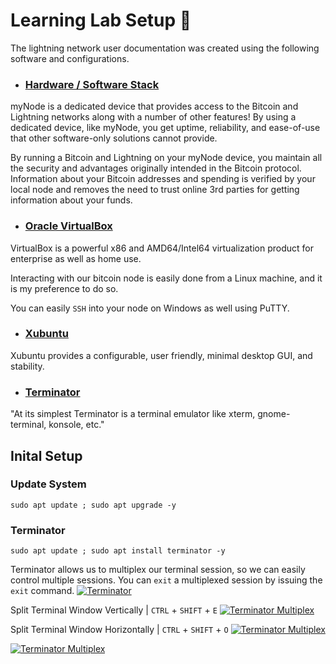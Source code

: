 # Learning Lab Setup 🧪

The lightning network user documentation was created using the following software and configurations.

- ### [Hardware / Software Stack](https://github.com/e-corp-sam-sepiol/lightning/blob/main/mynode.md "Hardware / Software Stack")
myNode is a dedicated device that provides access to the Bitcoin and Lightning networks along with a number of other features! By using a dedicated device, like myNode, you get uptime, reliability, and ease-of-use that other software-only solutions cannot provide.

 By running a Bitcoin and Lightning on your myNode device, you maintain all the security and advantages originally intended in the Bitcoin protocol. Information about your Bitcoin addresses and spending is verified by your local node and removes the need to trust online 3rd parties for getting information about your funds.

-  ### [Oracle VirtualBox](https://www.virtualbox.org/ "Oracle VirtualBox")
VirtualBox is a powerful x86 and AMD64/Intel64 virtualization product for enterprise as well as home use.

 Interacting with our bitcoin node is easily done from a Linux machine, and it is my preference to do so.
 
 You can easily `SSH` into your node on Windows as well using PuTTY. 

-  ### [Xubuntu](https://xubuntu.org/ "Xubuntu")
Xubuntu provides a configurable, user friendly, minimal desktop GUI, and stability.

- ### [Terminator](https://terminator-gtk3.readthedocs.io/en/latest/ "Terminator")
"At its simplest Terminator is a terminal emulator like xterm, gnome-terminal, konsole, etc."


## Inital Setup

### Update System
```
sudo apt update ; sudo apt upgrade -y
```
### Terminator
```
sudo apt update ; sudo apt install terminator -y
```

Terminator allows us to multiplex our terminal session, so we can easily control multiple sessions. You can `exit` a multiplexed session by issuing the `exit` command.
[![Terminator](https://i.imgur.com/Ml4Jimp.png "Terminator")](https://i.imgur.com/Ml4Jimp.png "Terminator")

Split Terminal Window Vertically | `CTRL` + `SHIFT` + `E`
[![Terminator Multiplex](https://i.imgur.com/A4rA6hN.png "Terminator Multiplex")](https://i.imgur.com/A4rA6hN.png "Terminator Multiplex")

Split Terminal Window Horizontally | `CTRL` + `SHIFT` + `O`
[![Terminator Multiplex](https://i.imgur.com/csF9M5z.png "Terminator Multiplex")](https://i.imgur.com/csF9M5z.png "Terminator Multiplex")

[![Terminator Multiplex](https://i.imgur.com/ubV47oD.png "Terminator Multiplex")](https://i.imgur.com/ubV47oD.png "Terminator Multiplex")
